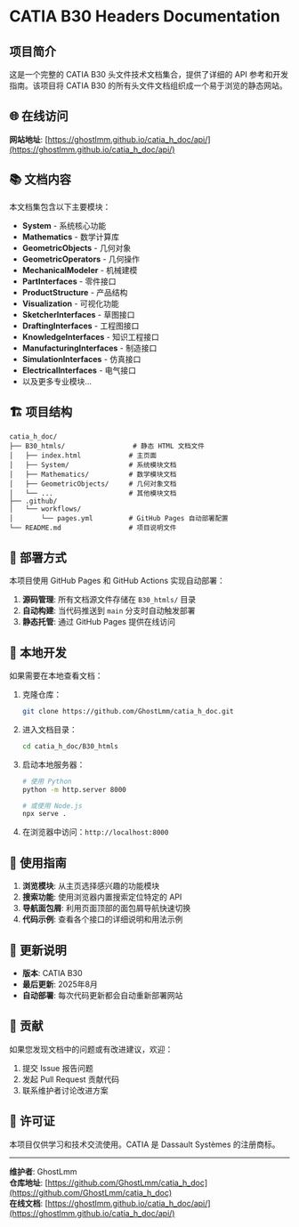 # CATIA B30 Headers Documentation

## 项目简介

这是一个完整的 CATIA B30 头文件技术文档集合，提供了详细的 API 参考和开发指南。该项目将 CATIA B30 的所有头文件文档组织成一个易于浏览的静态网站。

## 🌐 在线访问

**网站地址**: [https://ghostlmm.github.io/catia_h_doc/api/](https://ghostlmm.github.io/catia_h_doc/api/)

## 📚 文档内容

本文档集包含以下主要模块：

- **System** - 系统核心功能
- **Mathematics** - 数学计算库
- **GeometricObjects** - 几何对象
- **GeometricOperators** - 几何操作
- **MechanicalModeler** - 机械建模
- **PartInterfaces** - 零件接口
- **ProductStructure** - 产品结构
- **Visualization** - 可视化功能
- **SketcherInterfaces** - 草图接口
- **DraftingInterfaces** - 工程图接口
- **KnowledgeInterfaces** - 知识工程接口
- **ManufacturingInterfaces** - 制造接口
- **SimulationInterfaces** - 仿真接口
- **ElectricalInterfaces** - 电气接口
- 以及更多专业模块...

## 🏗️ 项目结构

```
catia_h_doc/
├── B30_htmls/                 # 静态 HTML 文档文件
│   ├── index.html            # 主页面
│   ├── System/               # 系统模块文档
│   ├── Mathematics/          # 数学模块文档
│   ├── GeometricObjects/     # 几何对象文档
│   └── ...                   # 其他模块文档
├── .github/
│   └── workflows/
│       └── pages.yml         # GitHub Pages 自动部署配置
└── README.md                 # 项目说明文件
```

## 🚀 部署方式

本项目使用 GitHub Pages 和 GitHub Actions 实现自动部署：

1. **源码管理**: 所有文档源文件存储在 `B30_htmls/` 目录
2. **自动构建**: 当代码推送到 `main` 分支时自动触发部署
3. **静态托管**: 通过 GitHub Pages 提供在线访问

## 🔧 本地开发

如果需要在本地查看文档：

1. 克隆仓库：
   ```bash
   git clone https://github.com/GhostLmm/catia_h_doc.git
   ```

2. 进入文档目录：
   ```bash
   cd catia_h_doc/B30_htmls
   ```

3. 启动本地服务器：
   ```bash
   # 使用 Python
   python -m http.server 8000
   
   # 或使用 Node.js
   npx serve .
   ```

4. 在浏览器中访问：`http://localhost:8000`

## 📖 使用指南

1. **浏览模块**: 从主页选择感兴趣的功能模块
2. **搜索功能**: 使用浏览器内置搜索定位特定的 API
3. **导航面包屑**: 利用页面顶部的面包屑导航快速切换
4. **代码示例**: 查看各个接口的详细说明和用法示例

## 📝 更新说明

- **版本**: CATIA B30
- **最后更新**: 2025年8月
- **自动部署**: 每次代码更新都会自动重新部署网站

## 🤝 贡献

如果您发现文档中的问题或有改进建议，欢迎：

1. 提交 Issue 报告问题
2. 发起 Pull Request 贡献代码
3. 联系维护者讨论改进方案

## 📄 许可证

本项目仅供学习和技术交流使用。CATIA 是 Dassault Systèmes 的注册商标。

---

**维护者**: GhostLmm  
**仓库地址**: [https://github.com/GhostLmm/catia_h_doc](https://github.com/GhostLmm/catia_h_doc)  
**在线文档**: [https://ghostlmm.github.io/catia_h_doc/api/](https://ghostlmm.github.io/catia_h_doc/api/)
